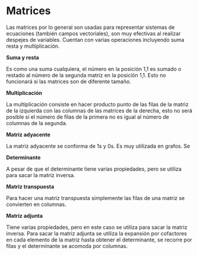 

# Matrices
 
Las matrices por lo general son usadas para representar sistemas de ecuaciones (también campos vectoriales), son muy efectivas al realizar despejes de variables. Cuentan con varias operaciones incluyendo suma resta y multiplicación.

**Suma y resta**

Es como una suma cualquiera, el número en la posición 1,1 es sumado o restado al número de la segunda matriz en la posición 1,1. Esto no funcionará si las matrices son de diferente tamaño.

**Multiplicación**

La multiplicación consiste en hacer producto punto de las filas de la matriz de la izquierda con las columnas de las matrices de la derecha, esto no será posible si el número de filas de la primera no es igual al número de columnas de la segunda.

**Matriz adyacente**

La matriz adyacente se conforma de 1s y 0s. Es muy utilizada en grafos. Se 

**Determinante**

A pesar de que el determinante tiene varias propiedades, pero se utiliza para sacar la matriz inversa.

**Matriz transpuesta**

Para hacer una matriz transpuesta simplemente las filas de una matriz se convierten en columnas.

**Matriz adjunta**

Tiene varias propiedades, pero en este caso se utiliza para sacar la matriz inversa. Para sacar la matriz adjunta se utiliza la expansión por cofactores en cada elemento de la matriz hasta obtener el determinante, se recorre por filas y el determinante se acomoda por columnas.
<!--stackedit_data:
eyJoaXN0b3J5IjpbMTgxOTcwNjAxMywxNjI0MzIyMDI5LDEwOT
U5NzMxMywtMTAxMjA1NjgxM119
-->
